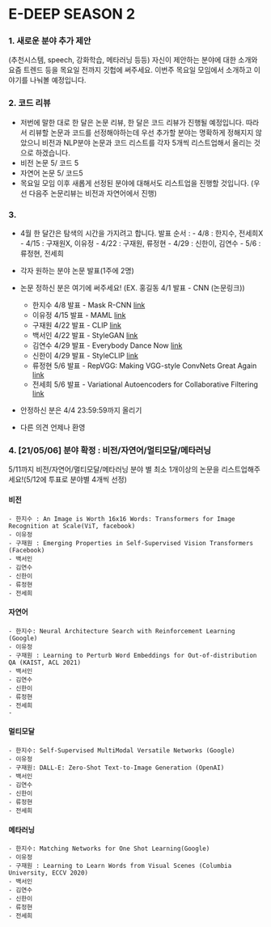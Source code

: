 # E-DEEP SEASON 2

### 1. 새로운 분야 추가 제안
(추천시스템, speech, 강화학습, 메타러닝 등등)
자신이 제안하는 분야에 대한 소개와 요즘 트렌드 등을 목요일 전까지 깃헙에 써주세요. 이번주 목요일 모임에서 소개하고 이야기를 나눠볼 예정입니다.

### 2. 코드 리뷰

- 저번에 말한 대로 한 달은 논문 리뷰, 한 달은 코드 리뷰가 진행될 예정입니다. 
  따라서 리뷰할 논문과 코드를 선정해야하는데 우선 추가할 분야는 명확하게 정해지지 않았으니 비전과 NLP분야 논문과 코드 리스트를 각자 5개씩 리스트업해서 올리는 것으로 하겠습니다.
- 비전 논문 5/ 코드 5 
- 자연어 논문 5/ 코드5
- 목요일 모임 이후 새롭게 선정된 분야에 대해서도 리스트업을 진행할 것입니다.
(우선 다음주 논문리뷰는 비전과 자연어에서 진행)
  
  
### 3. 
  
  - 4월 한 달간은 탐색의 시간을 가지려고 합니다.
    발표 순서 :  - 4/8 : 한지수, 전세희X
                - 4/15 : 구재원X, 이유정
                - 4/22 : 구재원, 류정현
                - 4/29 : 신한이, 김연수
                - 5/6 : 류정현, 전세희
                
  - 각자 원하는 분야 논문 발표(1주에 2명)
  - 논문 정하신 분은 여기에 써주세요!
  (EX. 홍길동 4/1 발표 - CNN (논문링크))
    - 한지수 4/8 발표 - Mask R-CNN [link](https://arxiv.org/pdf/1703.06870.pdf)
    - 이유정 4/15 발표 -  MAML [link](https://arxiv.org/pdf/1703.03400.pdf)
    - 구재원 4/22 발표 -  CLIP [link](https://arxiv.org/pdf/2103.00020.pdf)
    - 백서인 4/22 발표 - StyleGAN [link](https://arxiv.org/pdf/1812.04948.pdf)
    - 김연수 4/29 발표 - Everybody Dance Now [link](https://arxiv.org/abs/1808.07371)
    - 신한이 4/29 발표 - StyleCLIP [link](https://arxiv.org/pdf/2103.17249.pdf)
    - 류정현 5/6 발표  - RepVGG: Making VGG-style ConvNets Great Again [link](https://arxiv.org/abs/2101.03697)
    - 전세희 5/6 발표 - Variational Autoencoders for Collaborative Filtering [link](https://arxiv.org/abs/1802.05814)
  - 안정하신 분은 4/4 23:59:59까지 올리기
  - 다른 의견 언제나 환영


### 4. [21/05/06] 분야 확정 : 비전/자연어/멀티모달/메타러닝

5/11까지 비전/자연어/멀티모달/메타러닝 분야 별 최소 1개이상의 논문을 리스트업해주세요!(5/12에 투표로 분야별 4개씩 선정)

#### 비전

    - 한지수 : An Image is Worth 16x16 Words: Transformers for Image Recognition at Scale(ViT, facebook)
    - 이유정 
    - 구재원 : Emerging Properties in Self-Supervised Vision Transformers (Facebook)
    - 백서인
    - 김연수 
    - 신한이
    - 류정현 
    - 전세희

#### 자연어


    - 한지수: Neural Architecture Search with Reinforcement Learning (Google)
    - 이유정 
    - 구재원 : Learning to Perturb Word Embeddings for Out-of-distribution QA (KAIST, ACL 2021)
    - 백서인
    - 김연수 
    - 신한이
    - 류정현 
    - 전세희
    - 

#### 멀티모달


    - 한지수: Self-Supervised MultiModal Versatile Networks (Google)
    - 이유정 
    - 구재원: DALL-E: Zero-Shot Text-to-Image Generation (OpenAI)
    - 백서인
    - 김연수 
    - 신한이
    - 류정현 
    - 전세희
    

#### 메타러닝


    - 한지수: Matching Networks for One Shot Learning(Google)
    - 이유정 
    - 구재원 : Learning to Learn Words from Visual Scenes (Columbia University, ECCV 2020)
    - 백서인
    - 김연수 
    - 신한이
    - 류정현 
    - 전세희


